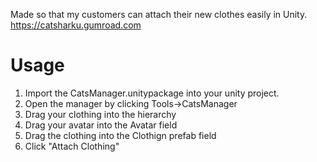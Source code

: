 Made so that my customers can attach their new clothes easily in Unity.
https://catsharku.gumroad.com

# Usage
1. Import the CatsManager.unitypackage into your unity project.
2. Open the manager by clicking Tools->CatsManager
3. Drag your clothing into the hierarchy
4. Drag your avatar into the Avatar field
5. Drag the clothing into the Clothign prefab field
6. Click "Attach Clothing"